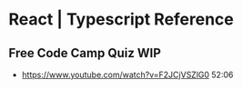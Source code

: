 # React | Typescript Reference

## Free Code Camp Quiz WIP

- https://www.youtube.com/watch?v=F2JCjVSZlG0 52:06
